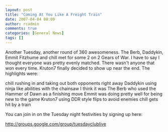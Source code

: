 ```yaml
---
layout: post
title: "Coming At You Like A Freight Train"
date: 2007-04-04 08:09
author: rcadmin
comments: true
categories: [General News]
tags: []
---
```

Another Tuesday, another round of 360 awesomeness. The Berb, Daddykin, Emmit Fitzhume and chill met for some 2 on 2 Gears of War. I have to say I thought everyone was pretty evenly matched. There wasn't anyone that won every time. Kruton7 finally decided to show up near the end. The highlights were:

chill rushing in and taking out both opponents right away
Daddykin using ninja like abilities with the chainsaw
I think it was The Berb who used the Hammer of Dawn as a finishing move
Emmit was doing pretty well for being new to the game
Kruton7 using DDR style flips to avoid enemies
chill gets hit by a train

You can join in on the Tuesday night festivities by signing up here:

http://groups.google.com/group/tuesdayclublive
